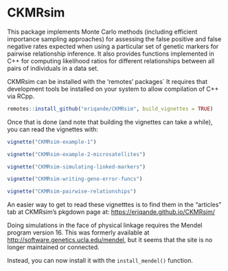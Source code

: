CKMRsim
================

This package implements Monte Carlo methods (including efficient
importance sampling approaches) for assessing the false positive and
false negative rates expected when using a particular set of genetic
markers for pairwise relationship inference. It also provides functions
implemented in C++ for computing likelihood ratios for different
relationships between all pairs of individuals in a data set.

CKMRsim can be installed with the ‘remotes’ packages\` It requires that
development tools be installed on your system to allow compilation of
C++ via RCpp.

``` r
remotes::install_github("eriqande/CKMRsim", build_vignettes = TRUE)
```

Once that is done (and note that building the vignettes can take a
while), you can read the vignettes with:

``` r
vignette("CKMRsim-example-1")

vignette("CKMRsim-example-2-microsatellites")

vignette("CKMRsim-simulating-linked-markers")

vignette("CKMRsim-writing-geno-error-funcs")

vignette("CKMRsim-pairwise-relationships")
```

An easier way to get to read these vignetttes is to find them in the
“articles” tab at CKMRsim’s pkgdown page at:
<https://eriqande.github.io/CKMRsim/>

Doing simulations in the face of physical linkage requires the Mendel
program version 16. This was formerly available at
<http://software.genetics.ucla.edu/mendel>, but it seems that the site
is no longer maintained or connected.

Instead, you can now install it with the `install_mendel()` function.
